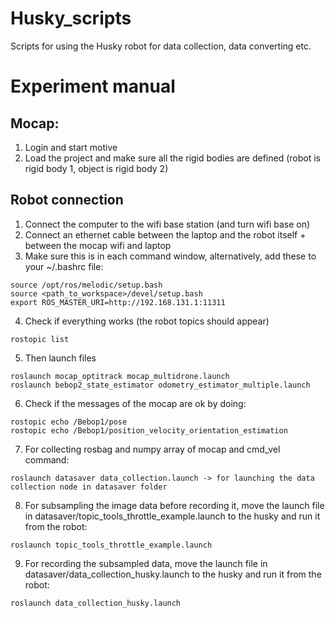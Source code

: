 # Husky_scripts
Scripts for using the Husky robot for data collection, data converting etc.


# Experiment manual

## Mocap:
1. Login and start motive
2. Load the project and make sure all the rigid bodies are defined (robot is rigid body 1, object is rigid body 2)

## Robot connection
1. Connect the computer to the wifi base station (and turn wifi base on)
2. Connect an ethernet cable between the laptop and the robot itself + between the mocap wifi and laptop
3. Make sure this is in each command window, alternatively, add these to your ~/.bashrc file:
```
source /opt/ros/melodic/setup.bash
source <path_to_workspace>/devel/setup.bash
export ROS_MASTER_URI=http://192.168.131.1:11311
```
4. Check if everything works (the robot topics should appear)
```
rostopic list
```
5. Then launch files
```
roslaunch mocap_optitrack mocap_multidrone.launch  
roslaunch bebop2_state_estimator odometry_estimator_multiple.launch
```
6. Check if the messages of the mocap are ok by doing:
```
rostopic echo /Bebop1/pose
rostopic echo /Bebop1/position_velocity_orientation_estimation
```
7. For collecting rosbag and numpy array of mocap and cmd_vel command:
```
roslaunch datasaver data_collection.launch -> for launching the data collection node in datasaver folder
```
8. For subsampling the image data before recording it, move the launch file in datasaver/topic_tools_throttle_example.launch to the husky and run it from the robot:
```
roslaunch topic_tools_throttle_example.launch
```
9. For recording the subsampled data, move the launch file in datasaver/data_collection_husky.launch to the husky and run it from the robot:
```
roslaunch data_collection_husky.launch
```

